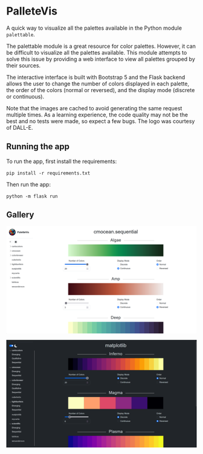 # PalleteVis

A quick way to visualize all the palettes available in the Python module `palettable`.

The palettable module is a great resource for color palettes. However, it can be difficult to visualize all the palettes available. This module attempts to solve this issue by providing a web interface to view all palettes grouped by their sources.

The interactive interface is built with Bootstrap 5 and the Flask backend allows the user to change the number of colors displayed in each palette, the order of the colors (normal or reversed), and the display mode (discrete or continuous).

Note that the images are cached to avoid generating the same request multiple times. As a learning experience, the code quality may not be the best and no tests were made, so expect a few bugs. The logo was courtesy of DALL-E.

## Running the app

To run the app, first install the requirements:

```
pip install -r requirements.txt
```

Then run the app:

```
python -m flask run
```

## Gallery

![Light mode](preview/light.png)

![Dark mode (default)](preview/dark.png)
